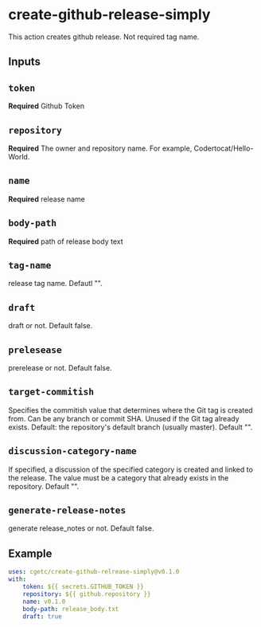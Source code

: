 # create-github-release-simply

This action creates github release.
Not required tag name.

## Inputs

## `token`

**Required** Github Token

## `repository`

**Required** The owner and repository name. For example, Codertocat/Hello-World.

## `name`

**Required** release name

## `body-path`

**Required** path of release body text

## `tag-name`

release tag name. Defautl "".

## `draft`

draft or not. Default false.

## `prelesease`

prerelease or not. Default false.

## `target-commitish`

Specifies the commitish value that determines where the Git tag is created from. Can be any branch or commit SHA. Unused if the Git tag already exists. Default: the repository's default branch (usually master). Default "".

## `discussion-category-name`

If specified, a discussion of the specified category is created and linked to the release. The value must be a category that already exists in the repository. Default "".

## `generate-release-notes`

generate release_notes or not. Default false.


## Example

```yml
uses: cgetc/create-github-relrease-simply@v0.1.0
with:
    token: ${{ secrets.GITHUB_TOKEN }}
    repository: ${{ github.repository }}
    name: v0.1.0
    body-path: release_body.txt
    draft: true
```